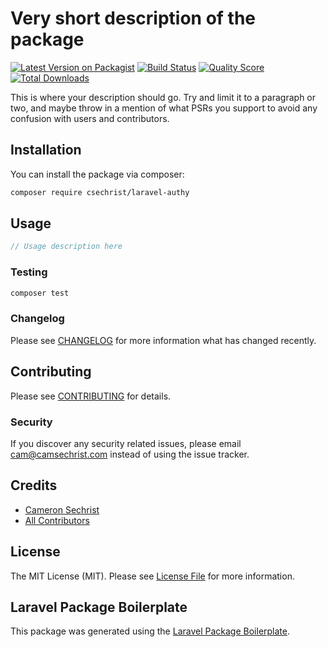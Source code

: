 # Very short description of the package

[![Latest Version on Packagist](https://img.shields.io/packagist/v/csechrist/laravel-authy.svg?style=flat-square)](https://packagist.org/packages/csechrist/laravel-authy)
[![Build Status](https://img.shields.io/travis/csechrist/laravel-authy/master.svg?style=flat-square)](https://travis-ci.org/csechrist/laravel-authy)
[![Quality Score](https://img.shields.io/scrutinizer/g/csechrist/laravel-authy.svg?style=flat-square)](https://scrutinizer-ci.com/g/csechrist/laravel-authy)
[![Total Downloads](https://img.shields.io/packagist/dt/csechrist/laravel-authy.svg?style=flat-square)](https://packagist.org/packages/csechrist/laravel-authy)

This is where your description should go. Try and limit it to a paragraph or two, and maybe throw in a mention of what PSRs you support to avoid any confusion with users and contributors.

## Installation

You can install the package via composer:

```bash
composer require csechrist/laravel-authy
```

## Usage

``` php
// Usage description here
```

### Testing

``` bash
composer test
```

### Changelog

Please see [CHANGELOG](CHANGELOG.md) for more information what has changed recently.

## Contributing

Please see [CONTRIBUTING](CONTRIBUTING.md) for details.

### Security

If you discover any security related issues, please email cam@camsechrist.com instead of using the issue tracker.

## Credits

- [Cameron Sechrist](https://github.com/csechrist)
- [All Contributors](../../contributors)

## License

The MIT License (MIT). Please see [License File](LICENSE.md) for more information.

## Laravel Package Boilerplate

This package was generated using the [Laravel Package Boilerplate](https://laravelpackageboilerplate.com).